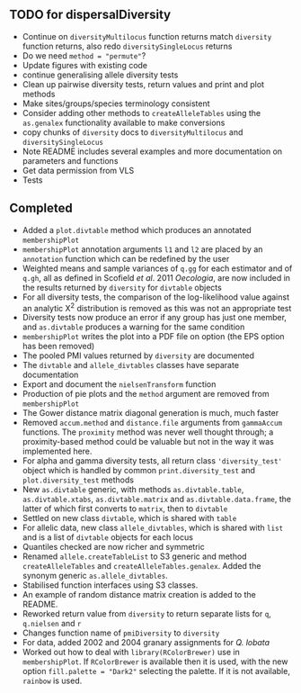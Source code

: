 TODO for dispersalDiversity
---------------------------

* Continue on `diversityMultilocus` function returns match `diversity` function returns, also redo `diversitySingleLocus` returns
* Do we need `method = "permute"`? 
* Update figures with existing code
* continue generalising allele diversity tests
* Clean up pairwise diversity tests, return values and print and plot methods
* Make sites/groups/species terminology consistent
* Consider adding other methods to `createAlleleTables` using the `as.genalex` functionality available to make conversions
* copy chunks of `diversity` docs to `diversityMultilocus` and `diversitySingleLocus`
* Note README includes several examples and more documentation on parameters and functions
* Get data permission from VLS
* Tests

Completed
---------

* Added a `plot.divtable` method which produces an annotated `membershipPlot`
* `membershipPlot` annotation arguments `l1` and `l2` are placed by an `annotation` function which can be redefined by the user
* Weighted means and sample variances of `q.gg` for each estimator and of `q.gh`, all as defined in Scofield *et al*. 2011 *Oecologia*, are now included in the results returned by `diversity` for `divtable` objects
* For all diversity tests, the comparison of the log-likelihood value against an analytic &Chi;<sup>2</sup> distribution is removed as this was not an appropriate test
* Diversity tests now produce an error if any group has just one member, and `as.divtable` produces a warning for the same condition
* `membershipPlot` writes the plot into a PDF file on option (the EPS option has been removed)
* The pooled PMI values returned by `diversity` are documented
* The `divtable` and `allele_divtables` classes have separate documentation
* Export and document the `nielsenTransform` function
* Production of pie plots and the `method` argument are removed from `membershipPlot`
* The Gower distance matrix diagonal generation is much, much faster
* Removed `accum.method` and `distance.file` arguments from `gammaAccum` functions.  The `proximity` method was never well thought through; a proximity-based method could be valuable but not in the way it was implemented here.
* For alpha and gamma diversity tests, all return class `'diversity_test'` object which is handled by common `print.diversity_test` and `plot.diversity_test` methods
* New `as.divtable` generic, with methods `as.divtable.table`, `as.divtable.xtabs`, `as.divtable.matrix` and `as.divtable.data.frame`, the latter of which first converts to `matrix`, then to `divtable`
* Settled on new class `divtable`, which is shared with `table`
* For allelic data, new class `allele_divtables`, which is shared with `list` and is a list of `divtable` objects for each locus
* Quantiles checked are now richer and symmetric
* Renamed `allele.createTableList` to S3 generic and method `createAlleleTables` and `createAlleleTables.genalex`.  Added the synonym generic `as.allele_divtables`.
* Stabilised function interfaces using S3 classes.
* An example of random distance matrix creation is added to the README.
* Reworked return value from `diversity` to return separate lists for `q`, `q.nielsen` and `r`
* Changes function name of `pmiDiversity` to `diversity`
* For data, added 2002 and 2004 granary assignments for *Q. lobata*
* Worked out how to deal with `library(RColorBrewer)` use in `membershipPlot`.  If `RColorBrewer` is available then it is used, with the new option `fill.palette = "Dark2"` selecting the palette.  If it is not available, `rainbow` is used.

